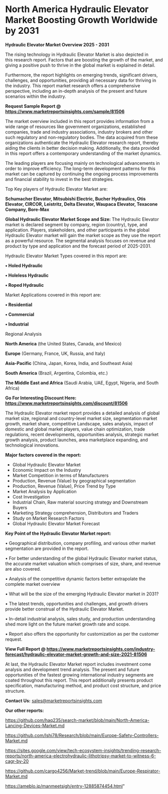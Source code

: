 # North America Hydraulic Elevator Market Boosting Growth Worldwide by 2031

<Strong> Hydraulic Elevator Market Overview 2025 - 2031</strong>

The rising technology in Hydraulic Elevator Market is also depicted in this research report. Factors that are boosting the growth of the market, and giving a positive push to thrive in the global market is explained in detail.

Furthermore, the report highlights on emerging trends, significant drivers, challenges, and opportunities, providing all necessary data for thriving in the industry. This report market research offers a comprehensive perspective, including an in-depth analysis of the present and future scenarios within the industry.

<strong>Request Sample Report @ <a href=https://www.marketreportsinsights.com/sample/81506>https://www.marketreportsinsights.com/sample/81506</a></strong>

The market overview included in this report provides information from a wide range of resources like government organizations, established companies, trade and industry associations, industry brokers and other such regulatory and non-regulatory bodies. The data acquired from these organizations authenticate the Hydraulic Elevator research report, thereby aiding the clients in better decision making. Additionally, the data provided in this report offers a contemporary understanding of the market dynamics.

The leading players are focusing mainly on technological advancements in order to improve efficiency. The long-term development patterns for this market can be captured by continuing the ongoing process improvements and financial stability to invest in the best strategies.

Top Key players of Hydraulic Elevator Market are:

<strong>Schumacher Elevator, Mitsubishi Electric, Bucher Hydraulics, Otis Elevator, CIRCOR, Leistritz, Delta Elevator, Waupaca Elevator, Texacone Company, Bore-Max</strong>

<strong><b>Global Hydraulic Elevator Market Scope and Size:</b></strong>
The Hydraulic Elevator market is declared segment by company, region (country), type, and application. Players, stakeholders, and other participants in the global Hydraulic Elevator market will gain the market scope as they use the report as a powerful resource. The segmental analysis focuses on revenue and product by type and application and the forecast period of 2025-2031.

Hydraulic Elevator Market Types covered in this report are:

<strong>• Holed Hydraulic

• Holeless Hydraulic

• Roped Hydraulic</strong>

Market Applications covered in this report are:

<strong>• Residential

• Commercial

• Industrial</strong> 

Regional Analysis

<strong>North America</strong> (the United States, Canada, and Mexico)

<strong>Europe</strong> (Germany, France, UK, Russia, and Italy)

<strong>Asia-Pacific</strong> (China, Japan, Korea, India, and Southeast Asia)

<strong>South America</strong> (Brazil, Argentina, Colombia, etc.)

<strong>The Middle East and Africa</strong> (Saudi Arabia, UAE, Egypt, Nigeria, and South Africa)

<strong>Go For Interesting Discount Here: <a href=https://www.marketreportsinsights.com/discount/81506>https://www.marketreportsinsights.com/discount/81506</a></strong>

The Hydraulic Elevator market report provides a detailed analysis of global market size, regional and country-level market size, segmentation market growth, market share, competitive Landscape, sales analysis, impact of domestic and global market players, value chain optimization, trade regulations, recent developments, opportunities analysis, strategic market growth analysis, product launches, area marketplace expanding, and technological innovations.

<strong><b>Major factors covered in the report:</b></strong>
<ul>
  <li>Global Hydraulic Elevator Market </li>
  <li>Economic Impact on the Industry</li>
  <li>Market Competition in terms of Manufacturers</li>
  <li>Production, Revenue (Value) by geographical segmentation</li>
  <li>Production, Revenue (Value), Price Trend by Type</li>
  <li>Market Analysis by Application</li>
  <li>Cost Investigation</li>
  <li>Industrial Chain, Raw material sourcing strategy and Downstream Buyers</li>
  <li>Marketing Strategy comprehension, Distributors and Traders</li>
  <li>Study on Market Research Factors</li>
  <li>Global Hydraulic Elevator Market Forecast</li>
</ul>

<strong><b>Key Point of the Hydraulic Elevator Market report:</b></strong>

• Geographical distribution, company profiling, and various other market segmentation are provided in the report.

• For better understanding of the global Hydraulic Elevator market status, the accurate market valuation which comprises of size, share, and revenue are also covered.

• Analysis of the competitive dynamic factors better extrapolate the complete market overview

• What will be the size of the emerging Hydraulic Elevator market in 2031?

• The latest trends, opportunities and challenges, and growth drivers provide better construal of the Hydraulic Elevator Market.

• In-detail industrial analysis, sales study, and production understanding shed more light on the future market growth rate and scope.

• Report also offers the opportunity for customization as per the customer request.

<strong><b>View Full Report @ <a href=https://www.marketreportsinsights.com/industry-forecast/hydraulic-elevator-market-growth-and-size-2021-81506>https://www.marketreportsinsights.com/industry-forecast/hydraulic-elevator-market-growth-and-size-2021-81506</a></b></strong>


At last, the Hydraulic Elevator Market report includes investment come analysis and development trend analysis. The present and future opportunities of the fastest growing international industry segments are coated throughout this report. This report additionally presents product specification, manufacturing method, and product cost structure, and price structure.

<strong>Contact Us:</strong>
sales@marketreportsinsights.com

<strong>Our other reports:</strong>

<a href=https://github.com/haq235/search-market/blob/main/North-America-Lancing-Devices-Market.md>https://github.com/haq235/search-market/blob/main/North-America-Lancing-Devices-Market.md</a>

<a href=https://github.com/Ishi78/Research/blob/main/Europe-Safety-Controllers-Market.md>https://github.com/Ishi78/Research/blob/main/Europe-Safety-Controllers-Market.md</a>

<a href=https://sites.google.com/view/tech-ecosystem-insights/trending-research-reports/north-america-electrohydraulic-lithotripsy-market-to-witness-6-cagr-by-20>https://sites.google.com/view/tech-ecosystem-insights/trending-research-reports/north-america-electrohydraulic-lithotripsy-market-to-witness-6-cagr-by-20</a>

<a href=https://github.com/cargo4256/Market-trend/blob/main/Europe-Respirator-Market.md>https://github.com/cargo4256/Market-trend/blob/main/Europe-Respirator-Market.md</a>

<a href=https://ameblo.jp/manmeetsigh/entry-12885874454.html>https://ameblo.jp/manmeetsigh/entry-12885874454.html</a>"
